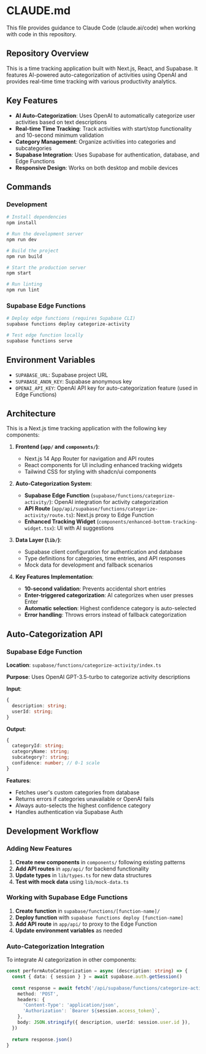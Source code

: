 # CLAUDE.md

This file provides guidance to Claude Code (claude.ai/code) when working with code in this repository.

## Repository Overview

This is a time tracking application built with Next.js, React, and Supabase. It features AI-powered auto-categorization of activities using OpenAI and provides real-time time tracking with various productivity analytics.

## Key Features

- **AI Auto-Categorization**: Uses OpenAI to automatically categorize user activities based on text descriptions
- **Real-time Time Tracking**: Track activities with start/stop functionality and 10-second minimum validation
- **Category Management**: Organize activities into categories and subcategories  
- **Supabase Integration**: Uses Supabase for authentication, database, and Edge Functions
- **Responsive Design**: Works on both desktop and mobile devices

## Commands

### Development

```bash
# Install dependencies
npm install

# Run the development server
npm run dev

# Build the project
npm run build

# Start the production server
npm start

# Run linting
npm run lint
```

### Supabase Edge Functions

```bash
# Deploy edge functions (requires Supabase CLI)
supabase functions deploy categorize-activity

# Test edge function locally
supabase functions serve
```

## Environment Variables

- `SUPABASE_URL`: Supabase project URL
- `SUPABASE_ANON_KEY`: Supabase anonymous key
- `OPENAI_API_KEY`: OpenAI API key for auto-categorization feature (used in Edge Functions)

## Architecture

This is a Next.js time tracking application with the following key components:

1. **Frontend (`app/` and `components/`)**:
   - Next.js 14 App Router for navigation and API routes
   - React components for UI including enhanced tracking widgets
   - Tailwind CSS for styling with shadcn/ui components

2. **Auto-Categorization System**:
   - **Supabase Edge Function** (`supabase/functions/categorize-activity/`): OpenAI integration for activity categorization
   - **API Route** (`app/api/supabase/functions/categorize-activity/route.ts`): Next.js proxy to Edge Function
   - **Enhanced Tracking Widget** (`components/enhanced-bottom-tracking-widget.tsx`): UI with AI suggestions

3. **Data Layer (`lib/`)**:
   - Supabase client configuration for authentication and database
   - Type definitions for categories, time entries, and API responses
   - Mock data for development and fallback scenarios

4. **Key Features Implementation**:
   - **10-second validation**: Prevents accidental short entries
   - **Enter-triggered categorization**: AI categorizes when user presses Enter
   - **Automatic selection**: Highest confidence category is auto-selected
   - **Error handling**: Throws errors instead of fallback categorization

## Auto-Categorization API

### Supabase Edge Function

**Location**: `supabase/functions/categorize-activity/index.ts`

**Purpose**: Uses OpenAI GPT-3.5-turbo to categorize activity descriptions

**Input**:
```typescript
{
  description: string;
  userId: string;
}
```

**Output**:
```typescript
{
  categoryId: string;
  categoryName: string;
  subcategory?: string;
  confidence: number; // 0-1 scale
}
```

**Features**:
- Fetches user's custom categories from database
- Returns errors if categories unavailable or OpenAI fails
- Always auto-selects the highest confidence category
- Handles authentication via Supabase Auth

## Development Workflow

### Adding New Features

1. **Create new components** in `components/` following existing patterns
2. **Add API routes** in `app/api/` for backend functionality  
3. **Update types** in `lib/types.ts` for new data structures
4. **Test with mock data** using `lib/mock-data.ts`

### Working with Supabase Edge Functions

1. **Create function** in `supabase/functions/[function-name]/`
2. **Deploy function** with `supabase functions deploy [function-name]`
3. **Add API route** in `app/api/` to proxy to the Edge Function
4. **Update environment variables** as needed

### Auto-Categorization Integration

To integrate AI categorization in other components:

```typescript
const performAutoCategorization = async (description: string) => {
  const { data: { session } } = await supabase.auth.getSession()
  
  const response = await fetch('/api/supabase/functions/categorize-activity', {
    method: 'POST',
    headers: {
      'Content-Type': 'application/json',
      'Authorization': `Bearer ${session.access_token}`,
    },
    body: JSON.stringify({ description, userId: session.user.id }),
  })
  
  return response.json()
}
```
